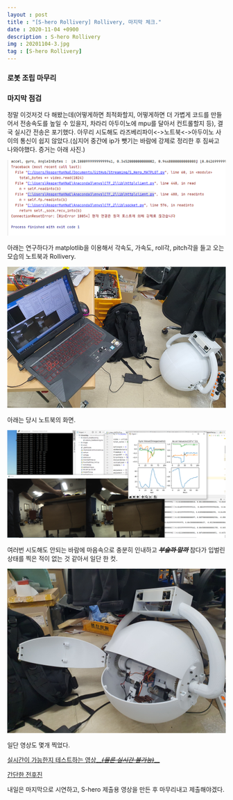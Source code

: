 ```yaml
---
layout : post
title : "[S-hero Rollivery] Rollivery, 마지막 체크."
date : 2020-11-04 +0900
description : S-hero Rollivery
img : 20201104-3.jpg
tag : [S-hero Rollivery]
---
```


### 로봇 조립 마무리

### 마지막 점검



 정말 이것저것 다 해봤는데(어떻게하면 최적화할지, 어떻게하면 더 가볍게 코드를 만들어서 전송속도를 높일 수 있을지, 차라리 아두이노에 mpu를 달아서 컨트롤할지 등), 결국 실시간 전송은 포기했다. 아무리 시도해도 라즈베리파이<->노트북<->아두이노 사이의 통신이 쉽지 않았다.(심지어 중간에 ip가 뺏기는 바람에 강제로 정리한 후 짐싸고 나와야했다. 증거는 아래 사진.)

![img3](https://raw.githubusercontent.com/ReaperMaKNaE/reapermaknae.github.io/main/assets/img/20201104-6.png)

 

 아래는 연구하다가 matplotlib을 이용해서 각속도, 가속도, roll각, pitch각을 들고 오는 모습의 노트북과 Rollivery.

![img1](https://raw.githubusercontent.com/ReaperMaKNaE/reapermaknae.github.io/main/assets/img/20201104-2.png)

 아래는 당시 노트북의 화면.

![img4](https://raw.githubusercontent.com/ReaperMaKNaE/reapermaknae.github.io/main/assets/img/20201104-7.png)

 여러번 시도해도 안되는 바람에 마음속으로 충분히 인내하고 ~~*__부술까 말까__*~~ 참다가 입벌린 상태를 찍은 적이 없는 것 같아서 일단 한 컷.

 ![img2](https://raw.githubusercontent.com/ReaperMaKNaE/reapermaknae.github.io/main/assets/img/20201104-3.jpg)



 일단 영상도 몇개 찍었다.

[실시간이 가능한지 테스트하는 영상__*~~(물론 실시간 불가능)~~*__](https://youtu.be/ReVDfVB8QLk)

[간단한 전후진](https://youtu.be/6fNOSDpJyQk)



 내일은 마지막으로 시연하고, S-hero 제출용 영상을 만든 후 마무리내고 제출해야겠다.
